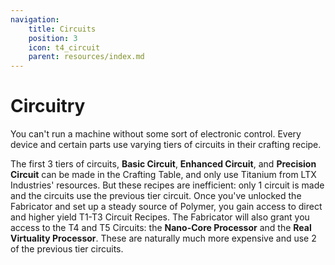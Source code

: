 ```yaml
---
navigation:
    title: Circuits
    position: 3
    icon: t4_circuit
    parent: resources/index.md
---
```


# Circuitry

<ItemGrid>
<ItemIcon id="t1_circuit" />
<ItemIcon id="t2_circuit" />
<ItemIcon id="t3_circuit" />
<ItemIcon id="t4_circuit" />
<ItemIcon id="t5_circuit" />
</ItemGrid>

You can't run a machine without some sort of electronic control. Every device and certain parts use varying tiers of
circuits in their crafting recipe.

The first 3 tiers of circuits, **Basic Circuit**, **Enhanced Circuit**, and **Precision Circuit** can be made in the
Crafting Table, and only use Titanium from LTX Industries' resources. But these recipes are inefficient: only 1 circuit
is made and the circuits use the previous tier circuit. Once you've unlocked the Fabricator and set up a steady source
of Polymer, you gain access to direct and higher yield T1-T3 Circuit Recipes. The Fabricator will also grant you access
to the T4 and T5 Circuits: the **Nano-Core Processor** and the **Real Virtuality Processor**. These are naturally much
more expensive and use 2 of the previous tier circuits.